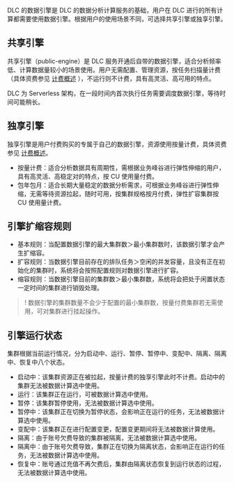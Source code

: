 DLC 的数据引擎是 DLC 的数据分析计算服务的基础，用户在 DLC 进行的所有计算都需要使用数据引擎。根据用户的使用场景不同，可选择共享引擎或独享引擎。
## 共享引擎
共享引擎（public-engine）是 DLC 服务开通后自带的数据引擎，适合分析频率低、计算数据量较小的场景使用。用户无需配置、管理资源，按任务扫描量计费（具体资费参见 [计费概述](https://cloud.tencent.com/document/product/1342/50371) ），不运行则不计费，具有高灵活、高可用的特点。

DLC 为 Serverless 架构，在一段时间内首次执行任务需要调度数据引擎，等待时间可能稍长。

## 独享引擎
独享引擎是用户付费购买的专属于自己的数据引擎，资源使用按量计费，具体资费参见 [计费概述](https://cloud.tencent.com/document/product/1342/50371)。
- 按量计费：适合分析数据具有周期性，需根据业务峰谷进行弹性伸缩的用户，具有高灵活、高稳定对的特点，按 CU 使用量付费。
- 包年包月：适合长期大量稳定的数据分析需求，可根据业务峰谷进行弹性伸缩，无需等待资源拉起，随时可用，按集群规格按月付费，弹性扩容集群按 CU 使用量计费。

## 引擎扩缩容规则
- 基本规则：当配置数据引擎的最大集群数＞最小集群数时，该数据引擎才会产生扩缩容。
- 扩容规则：当数据引擎目前存在的排队任务＞空闲的并发容量，且没有正在初始化的集群时，系统将会按照配置规则对数据引擎进行扩容。
- 缩容规则：当数据引擎目前的集群数＞最小集群数，系统将会把处于闲置状态一定时间的集群进行销毁处理。

>! 数据引擎的集群数量不会少于配置的最小集群数，按量付费集群若无需使用，可对集群进行挂起操作。

## 引擎运行状态
集群根据当前运行情况，分为启动中、运行、暂停、暂停中、变配中、隔离、隔离中、恢复中八个状态。
- 启动中：该集群资源正在被拉起，按量计费的独享引擎此时不计费。启动中的集群无法被数据计算选中使用。
- 运行：该集群正在运行，可被数据计算选中使用。
- 暂停：该集群暂停使用，无法被数据计算选中使用。
- 暂停中：该集群正在切换为暂停状态，会影响正在运行的任务，无法被数据计算选中使用。
- 变配中：该集群正在进行配置变更，配置变更期间将无法被数据计算使用。
- 隔离：由于账号欠费导致的集群被隔离，无法被数据计算选中使用。
- 隔离中：由于账号欠费导致，集群正在切换为隔离状态，会影响正在运行的任务，无法被数据计算选中使用。
- 恢复中：账号通过充值不再欠费后，集群由隔离状态恢复到运行状态的过程，无法被数据计算选中使用。

